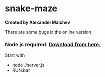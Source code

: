 # snake-maze

<b>Created by Alexander Malchev</b>
<p>There are some bugs in the online version.</p>
<h3>Node js required: <a href="https://nodejs.org/en/">Download from here.</a></h3>
<p>Start with</p>

<ul>
    <li>node ./server.js</li>
    <li>RUN.bat</li>
</ul>
